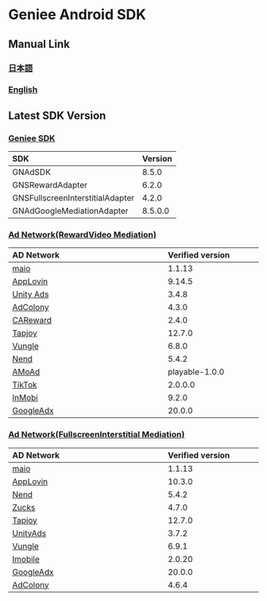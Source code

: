 # Geniee Android SDK

## Manual Link

### [日本語](SDK-Manual-ja.md)

### [English](SDK-Manual-en.md)

## Latest SDK Version
### [Geniee SDK](https://developers.geniee.co.jp/android/)

|SDK| Version |
|:--|:--|
|GNAdSDK| 8.5.0|
|GNSRewardAdapter |6.2.0|
|GNSFullscreenInterstitialAdapter |4.2.0|
|GNAdGoogleMediationAdapter|8.5.0.0|

### [Ad Network(RewardVideo Mediation)](https://developers.geniee.co.jp/android/reward/)

| AD Network　　　　　　　　　　　　　 | Verified version　　　　|
|:-----------|:------------|
| [maio](https://developers.geniee.co.jp/android/reward/mediation/RewardVideo-Ads-Integration-ADNW-Maio-For-Android.html) | 1.1.13 |
| [AppLovin](https://developers.geniee.co.jp/android/reward/mediation/RewardVideo-Ads-Integration-ADNW-Applovin-For-Android.html) | 9.14.5 | 
| [Unity Ads](https://developers.geniee.co.jp/android/reward/mediation/RewardVideo-Ads-Integration-ADNW-UnityAds-For-Android.html) | 3.4.8 | 
| [AdColony](https://developers.geniee.co.jp/android/reward/mediation/RewardVideo-Ads-Integration-ADNW-AdColony-For-Android.html) | 4.3.0 | 
| [CAReward](https://developers.geniee.co.jp/android/reward/mediation/RewardVideo-Ads-Integration-ADNW-CAReward-For-Android.html) | 2.4.0 | 
| [Tapjoy](https://developers.geniee.co.jp/android/reward/mediation/RewardVideo-Ads-Integration-ADNW-Tapjoy-For-Android.html) | 12.7.0 | 
| [Vungle](https://developers.geniee.co.jp/android/reward/mediation/RewardVideo-Ads-Integration-ADNW-Vungle-For-Android.html) | 6.8.0 | 
| [Nend](https://developers.geniee.co.jp/android/reward/mediation/RewardVideo-Ads-Integration-ADNW-Nend-For-Android.html) | 5.4.2 | 
| [AMoAd](https://developers.geniee.co.jp/android/reward/mediation/RewardVideo-Ads-Integration-ADNW-Amoad-For-Android.html) | playable-1.0.0 | 
| [TikTok](https://developers.geniee.co.jp/android/reward/mediation/RewardVideo-Ads-Integration-ADNW-TikTok-For-Android.html) | 2.0.0.0 | 
| [InMobi](https://developers.geniee.co.jp/android/reward/mediation/RewardVideo-Ads-Integration-ADNW-InMobi-For-Android.html) | 9.2.0 | 
| [GoogleAdx](https://developers.geniee.co.jp/android/reward/mediation/RewardVideo-Ads-Integration-ADNW-GoogleAdx-For-Android.html) | 20.0.0 | 

### [Ad Network(FullscreenInterstitial Mediation)](https://developers.geniee.co.jp/android/fullscreen-interstitial/)

| AD Network　　　　　　　　　　　　　 | Verified version　　　　|
|:-----------|:------------|
| [maio](https://developers.geniee.co.jp/android/fullscreen-interstitial/mediation/FullscreenInterstitial-Ads-Integration-ADNW-Maio-For-Android.html) | 1.1.13 |
| [AppLovin](https://developers.geniee.co.jp/android/fullscreen-interstitial/mediation/FullscreenInterstitial-Ads-Integration-ADNW-Applovin-For-Android.html) | 10.3.0 | 
| [Nend](https://developers.geniee.co.jp/android/fullscreen-interstitial/mediation/FullscreenInterstitial-Ads-Integration-ADNW-Nend-For-Android.html) | 5.4.2 | 
| [Zucks](https://developers.geniee.co.jp/android/fullscreen-interstitial/mediation/FullscreenInterstitial-Ads-Integration-ADNW-Zucks-For-Android.html) | 4.7.0 |  
| [Tapjoy](https://developers.geniee.co.jp/android/fullscreen-interstitial/mediation/FullscreenInterstitial-Ads-Integration-ADNW-Tapjoy-For-Android.html) | 12.7.0 |
| [UnityAds](https://developers.geniee.co.jp/android/fullscreen-interstitial/mediation/FullscreenInterstitial-Ads-Integration-ADNW-UnityAds-For-Android.html) | 3.7.2 |
| [Vungle](https://developers.geniee.co.jp/android/fullscreen-interstitial/mediation/FullscreenInterstitial-Ads-Integration-ADNW-Vungle-For-Android.html) | 6.9.1 |
| [Imobile](https://developers.geniee.co.jp/android/fullscreen-interstitial/mediation/FullscreenInterstitial-Ads-Integration-ADNW-Imobile-For-Android.html) | 2.0.20 |
| [GoogleAdx](https://developers.geniee.co.jp/android/fullscreen-interstitial/mediation/FullscreenInterstitial-Ads-Integration-ADNW-GoogleAdx-For-Android.html) | 20.0.0 |
| [AdColony](https://developers.geniee.co.jp/android/fullscreen-interstitial/mediation/FullscreenInterstitial-Ads-Integration-ADNW-AdColony-For-Android.html) | 4.6.4 |
